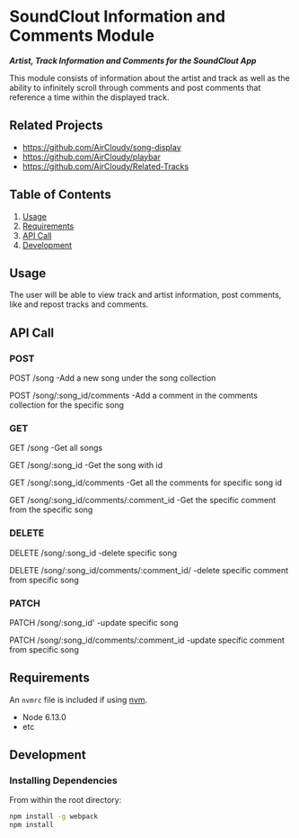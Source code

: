 # SoundClout Information and Comments Module

***Artist, Track Information and Comments for the SoundClout App***

This module consists of information about the artist and track as well as the ability to infinitely scroll through comments and post comments that reference a time within the displayed track.


## Related Projects

- https://github.com/AirCloudy/song-display
- https://github.com/AirCloudy/playbar
- https://github.com/AirCloudy/Related-Tracks

## Table of Contents

1. [Usage](#Usage)
1. [Requirements](#requirements)
1. [API Call](#apicall)
1. [Development](#development)

## Usage

The user will be able to view track and artist information, post comments, like and repost tracks and comments.

## API Call


### POST
POST /song
-Add a new song under the song collection

POST /song/:song_id/comments
-Add a comment in the comments collection for the specific song

### GET
GET /song
-Get all songs

GET /song/:song_id
-Get the song with id

GET /song/:song_id/comments
-Get all the comments for specific song id

GET /song/:song_id/comments/:comment_id
-Get the specific comment from the specific song

### DELETE
DELETE /song/:song_id
-delete specific song

DELETE /song/:song_id/comments/:comment_id/
 -delete specific comment from specific song


### PATCH
PATCH /song/:song_id'
-update specific song

PATCH /song/:song_id/comments/:comment_id
-update specific comment from specific song



## Requirements

An `nvmrc` file is included if using [nvm](https://github.com/creationix/nvm).

- Node 6.13.0
- etc

## Development

### Installing Dependencies

From within the root directory:

```sh
npm install -g webpack
npm install
```


